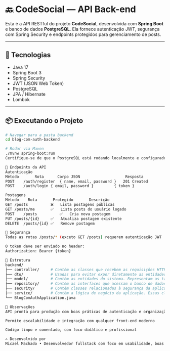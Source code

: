 # 🔙 CodeSocial — API Back-end

Esta é a API RESTful do projeto **CodeSocial**, desenvolvida com **Spring Boot** e banco de dados **PostgreSQL**. Ela fornece autenticação JWT, segurança com Spring Security e endpoints protegidos para gerenciamento de posts.

---

## 🔧 Tecnologias

- Java 17
- Spring Boot 3
- Spring Security
- JWT (JSON Web Token)
- PostgreSQL
- JPA / Hibernate
- Lombok

---

## 📦 Executando o Projeto
```bash
# Navegar para a pasta backend
cd blog-com-auth-backend

# Rodar via Maven
./mvnw spring-boot:run
Certifique-se de que o PostgreSQL está rodando localmente e configurado no application.properties

📑 Endpoints da API
Autenticação
Método	     Rota	   Corpo JSON	                 Resposta
POST	/auth/register	{ name, email, password }	201 Created
POST	/auth/login	{ email, password }	        { token }

Postagens
Método    Rota	     Protegido	     Descrição
GET	/posts	        ❌	Lista postagens públicas
GET	/posts/me       ✅	Lista posts do usuário logado
POST	/posts	        ✅	Cria nova postagem
PUT	/posts/{id}     ✅	Atualiza postagem existente
DELETE	/posts/{id}	✅	Remove postagem

🔐 Segurança
Todas as rotas /posts/* (exceto GET /posts) requerem autenticação JWT

O token deve ser enviado no header:
Authorization: Bearer {token}

📂 Estrutura
backend/
├── controller/     # Contém as classes que recebem as requisições HTTP. Elas definem os endpoints da aplicação e chamam os serviços apropriados
├── dto/            # Usadas para evitar expor diretamente as entidades (model) e para controlar quais dados são enviados ou recebidos.
├── model/          # Contém as entidades do sistema. Representam as tabelas do banco de dados e os objetos de domínio.
├── repository/     # Contém as interfaces que acessam o banco de dados. Responsáveis por operações como salvar, buscar, deletar, etc.
├── security/       # Contém classes relacionadas à segurança da aplicação, como configuração do Spring Security, filtros de autenticação, geração e validação de JWTs.
├── service/        # Contém a lógica de negócio da aplicação. Essas classes são chamadas pelos controllers para executar as ações principais, como regras de validação, chamadas ao repositório, processamento de dados.
└── BlogComAuthApplication.java

💬 Observações
API pronta para produção com boas práticas de autenticação e organização

Permite escalabilidade e integração com qualquer front-end moderno

Código limpo e comentado, com foco didático e profissional

✍️ Desenvolvido por
Micael Machado • Desenvolvedor fullstack com foco em usabilidade, boas práticas e soluções modernas.
